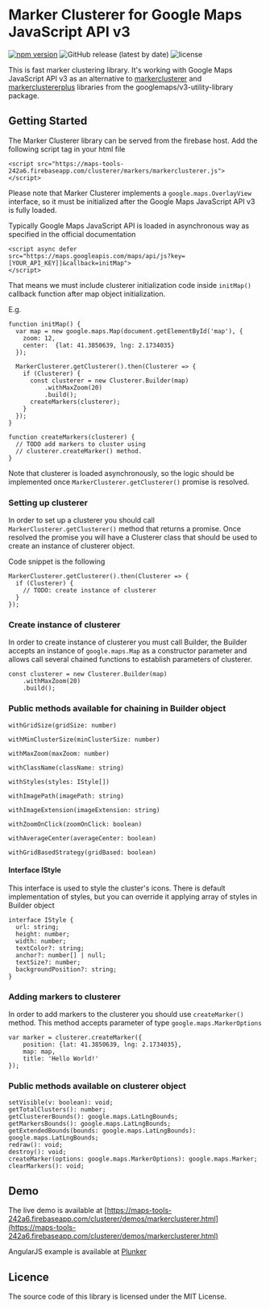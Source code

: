 # Marker Clusterer for Google Maps JavaScript API v3

[![npm version](http://img.shields.io/npm/v/@andreyh13/googlemaps-marker-clusterer.svg?style=flat)](https://npmjs.org/package/@andreyh13/googlemaps-marker-clusterer "View this project on npm") ![GitHub release (latest by date)](https://img.shields.io/github/v/release/andreyh13/googlemaps-marker-clusterer) ![license](https://img.shields.io/github/license/andreyh13/googlemaps-marker-clusterer)

This is fast marker clustering library. It's working with Google Maps JavaScript API v3 as an alternative to [markerclusterer](https://github.com/googlemaps/v3-utility-library/tree/master/packages/markerclusterer) and [markerclustererplus](https://github.com/googlemaps/v3-utility-library/tree/master/packages/markerclustererplus) libraries from the googlemaps/v3-utility-library package.

## Getting Started

The Marker Clusterer library can be served from the firebase host. Add the following script tag in your html file

    <script src="https://maps-tools-242a6.firebaseapp.com/clusterer/markers/markerclusterer.js">
    </script>

Please note that Marker Clusterer implements a `google.maps.OverlayView` interface, so it must be initialized after the Google Maps JavaScript API v3 is fully loaded.

Typically Google Maps JavaScript API is loaded in asynchronous way as specified in the official documentation

    <script async defer
    src="https://maps.googleapis.com/maps/api/js?key=[YOUR_API_KEY]]&callback=initMap">
    </script>

That means we must include clusterer initialization code inside `initMap()` callback function after map object initialization.

E.g.

    function initMap() {
      var map = new google.maps.Map(document.getElementById('map'), {
        zoom: 12,
        center:  {lat: 41.3850639, lng: 2.1734035}
      });

      MarkerClusterer.getClusterer().then(Clusterer => {
        if (Clusterer) {
          const clusterer = new Clusterer.Builder(map)
              .withMaxZoom(20)
              .build();
          createMarkers(clusterer);
        }
      });
    }

    function createMarkers(clusterer) {
      // TODO add markers to cluster using
      // clusterer.createMarker() method.
    }

Note that clusterer is loaded asynchronously, so the logic should be implemented once `MarkerClusterer.getClusterer()` promise is resolved.

### Setting up clusterer

In order to set up a clusterer you should call `MarkerClusterer.getClusterer()` method that returns a promise. Once resolved the promise you will have a Clusterer class that should be used to create an instance of clusterer object.

Code snippet is the following

    MarkerClusterer.getClusterer().then(Clusterer => {
      if (Clusterer) {
        // TODO: create instance of clusterer
      }
    });

### Create instance of clusterer

In order to create instance of clusterer you must call Builder, the Builder accepts an instance of `google.maps.Map` as a constructor parameter and allows call several chained functions to establish parameters of clusterer.

    const clusterer = new Clusterer.Builder(map)
        .withMaxZoom(20)
        .build();

### Public methods available for chaining in Builder object

    withGridSize(gridSize: number)

    withMinClusterSize(minClusterSize: number)

    withMaxZoom(maxZoom: number)

    withClassName(className: string)

    withStyles(styles: IStyle[])

    withImagePath(imagePath: string)

    withImageExtension(imageExtension: string)

    withZoomOnClick(zoomOnClick: boolean)

    withAverageCenter(averageCenter: boolean)

    withGridBasedStrategy(gridBased: boolean)

#### Interface IStyle

This interface is used to style the cluster's icons. There is default implementation of styles, but you can override it applying array of styles in Builder object

    interface IStyle {
      url: string;
      height: number;
      width: number;
      textColor?: string;
      anchor?: number[] | null;
      textSize?: number;
      backgroundPosition?: string;
    }

### Adding markers to clusterer

In order to add markers to the clusterer you should use `createMarker()` method. This method accepts parameter of type `google.maps.MarkerOptions`

    var marker = clusterer.createMarker({
        position: {lat: 41.3850639, lng: 2.1734035},
        map: map,
        title: 'Hello World!'
    });

### Public methods available on clusterer object

    setVisible(v: boolean): void;
    getTotalClusters(): number;
    getClustererBounds(): google.maps.LatLngBounds;
    getMarkersBounds(): google.maps.LatLngBounds;
    getExtendedBounds(bounds: google.maps.LatLngBounds): google.maps.LatLngBounds;
    redraw(): void;
    destroy(): void;
    createMarker(options: google.maps.MarkerOptions): google.maps.Marker;
    clearMarkers(): void;

## Demo

The live demo is available at [https://maps-tools-242a6.firebaseapp.com/clusterer/demos/markerclusterer.html](https://maps-tools-242a6.firebaseapp.com/clusterer/demos/markerclusterer.html)

AngularJS example is available at [Plunker](http://next.plnkr.co/edit/jw6Bkvt0pPkq0E4z)

## Licence

The source code of this library is licensed under the MIT License.
